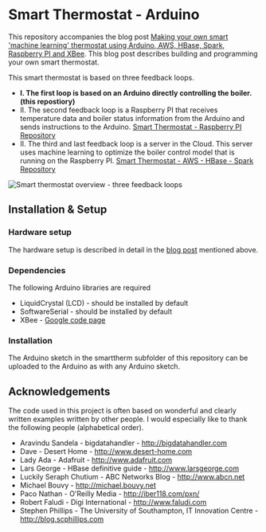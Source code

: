 # Smart Thermostat - Arduino

This repository accompanies the blog post [Making your own smart 'machine learning' thermostat using Arduino, AWS, HBase, Spark, Raspberry PI and XBee](http://niektemme.com/2015/08/09/smart-thermostat/). This blog post describes building and programming your own smart thermostat. 

This smart thermostat is based on three feedback loops. 
- **I. The first loop is based on an Arduino directly controlling the boiler. (this repostiory)**
- II. The second feedback loop is a Raspberry PI that receives temperature data and boiler status information from the Arduino and sends instructions to the Arduino. [Smart Thermostat - Raspberry PI Repository](https://github.com/niektemme/smarttherm-rpi)
- II. The third and last feedback loop is a server in the Cloud. This server uses machine learning to optimize the boiler control model that is running on the Raspberry PI. [Smart Thermostat - AWS - HBase - Spark Repository](https://github.com/niektemme/smarttherm-aws-hbase-spark)

![Smart thermostat overview - three feedback loops](https://niektemme.files.wordpress.com/2015/07/schema_loop3.png)

## Installation & Setup

### Hardware setup
The hardware setup is described in detail in the [blog post](http://niektemme.com/2015/08/09/smart-thermostat/) mentioned above. 

### Dependencies
The following Arduino libraries are required
- LiquidCrystal (LCD) - should be installed by default
- SoftwareSerial - should be installed by default
- XBee - [Google code page](https://code.google.com/p/xbee-arduino/)

### Installation
The Arduino sketch in the smarttherm subfolder of this repository can be uploaded to the Arduino as with any Arduino sketch.

## Acknowledgements
The code used in this project is often based on wonderful and clearly written examples written by other people. I would especially like to thank the following people (alphabetical order).

- Aravindu Sandela - bigdatahandler - http://bigdatahandler.com
- Dave - Desert Home - http://www.desert-home.com
- Lady Ada - Adafruit - http://www.adafruit.com
- Lars George - HBase definitive guide - http://www.larsgeorge.com
- Luckily Seraph Chutium - ABC Networks Blog - http://www.abcn.net
- Michael Bouvy - http://michael.bouvy.net
- Paco Nathan - O'Reilly Media - http://iber118.com/pxn/
- Robert Faludi - Digi International - http://www.faludi.com
- Stephen Phillips - The University of Southampton, IT Innovation Centre  - http://blog.scphillips.com
